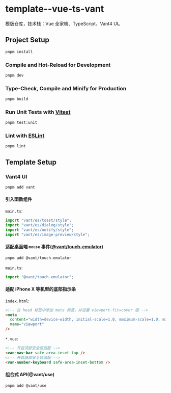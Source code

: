 # template--vue-ts-vant

模版仓库，技术栈：Vue 全家桶、TypeScript、Vant4 UI。

## Project Setup

```sh
pnpm install
```

### Compile and Hot-Reload for Development

```sh
pnpm dev
```

### Type-Check, Compile and Minify for Production

```sh
pnpm build
```

### Run Unit Tests with [Vitest](https://vitest.dev/)

```sh
pnpm test:unit
```

### Lint with [ESLint](https://eslint.org/)

```sh
pnpm lint
```

## Template Setup

### Vant4 UI

```sh
pnpm add vant
```

#### 引入函数组件

`main.ts`:

```typescript
import "vant/es/toast/style";
import "vant/es/dialog/style";
import "vant/es/notify/style";
import "vant/es/image-preview/style";
```

#### 适配桌面端 `mouse` 事件([@vant/touch-emulator](https://github.com/vant-ui/vant/tree/main/packages/vant-touch-emulator))

```sh
pnpm add @vant/touch-emulator
```

`main.ts`:

```typescript
import "@vant/touch-emulator";
```

#### 适配 iPhone X 等机型的底部指示条

`index.html`:

```html
<!-- 在 head 标签中添加 meta 标签，并设置 viewport-fit=cover 值 -->
<meta
  content="width=device-width, initial-scale=1.0, maximum-scale=1.0, minimum-scale=1.0, viewport-fit=cover"
  name="viewport"
/>
```

`*.vue`:

```html
<!-- 开启顶部安全区适配 -->
<van-nav-bar safe-area-inset-top />
<!-- 开启底部安全区适配 -->
<van-number-keyboard safe-area-inset-bottom />
```

#### 组合式 API(@vant/use)

```sh
pnpm add @vant/use
```
